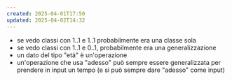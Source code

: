 ```yaml
---
created: 2025-04-01T17:50
updated: 2025-04-02T14:32
---
```

- se vedo classi con 1..1 e 1..1 probabilmente era una classe sola
- se vedo classi con 1..1 e 0..1, probabilmente era una generalizzazione
- un dato del tipo "età" è un'operazione
- un'operazione che usa "adesso" può sempre essere generalizzata per prendere in input un tempo (e si può sempre dare "adesso" come input)

